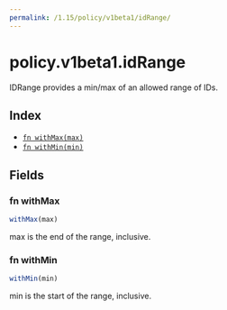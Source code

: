 ```yaml
---
permalink: /1.15/policy/v1beta1/idRange/
---
```


# policy.v1beta1.idRange

IDRange provides a min/max of an allowed range of IDs.

## Index

* [`fn withMax(max)`](#fn-withmax)
* [`fn withMin(min)`](#fn-withmin)

## Fields

### fn withMax

```ts
withMax(max)
```

max is the end of the range, inclusive.

### fn withMin

```ts
withMin(min)
```

min is the start of the range, inclusive.